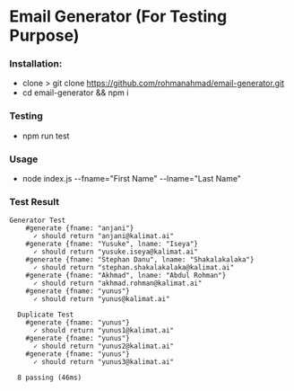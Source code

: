 # Email Generator (For Testing Purpose)

### Installation:
 - clone > git clone https://github.com/rohmanahmad/email-generator.git
 - cd email-generator && npm i


### Testing
 - npm run test

### Usage
 - node index.js --fname="First Name" --lname="Last Name"

### Test Result

```
Generator Test
    #generate {fname: "anjani"}
      ✓ should return "anjani@kalimat.ai"
    #generate {fname: "Yusuke", lname: "Iseya"}
      ✓ should return "yusuke.iseya@kalimat.ai"
    #generate {fname: "Stephan Danu", lname: "Shakalakalaka"}
      ✓ should return "stephan.shakalakalaka@kalimat.ai"
    #generate {fname: "Akhmad", lname: "Abdul Rohman"}
      ✓ should return "akhmad.rohman@kalimat.ai"
    #generate {fname: "yunus"}
      ✓ should return "yunus@kalimat.ai"

  Duplicate Test
    #generate {fname: "yunus"}
      ✓ should return "yunus1@kalimat.ai"
    #generate {fname: "yunus"}
      ✓ should return "yunus2@kalimat.ai"
    #generate {fname: "yunus"}
      ✓ should return "yunus3@kalimat.ai"

  8 passing (46ms)
```